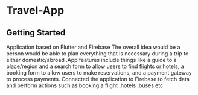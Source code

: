 # Travel-App



## Getting Started

Application based on Flutter and Firebase The overall idea would be a person would be able to plan everything that is necessary during a trip to either domestic/abroad .App features include things like a guide to a place/region and a search form to allow users to find flights or hotels, a booking form to allow users to make reservations, and a payment gateway to process payments. Connected the application to Firebase to fetch data and perform actions such as booking a flight ,hotels ,buses etc



